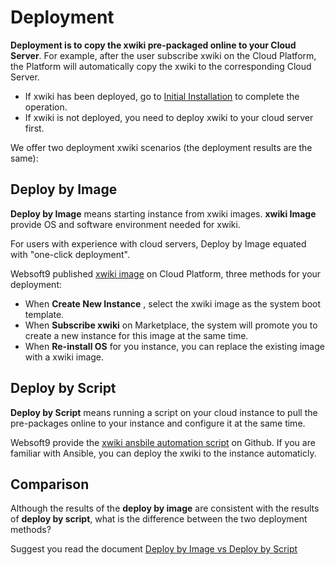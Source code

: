 # Deployment

**Deployment is to copy the xwiki pre-packaged online to your Cloud Server**. For example, after the user subscribe xwiki on the Cloud Platform, the Platform will automatically copy the xwiki to the corresponding Cloud Server.

- If xwiki has been deployed, go to [Initial Installation](/zh/stack-installation.md) to complete the operation.
- If xwiki is not deployed, you need to deploy xwiki to your cloud server first.

We offer two deployment xwiki scenarios (the deployment results are the same):

## Deploy by Image

**Deploy by Image** means starting instance from xwiki images. **xwiki Image** provide OS and software environment needed for xwiki.

For users with experience with cloud servers, Deploy by Image equated with "one-click deployment".

Websoft9 published [xwiki image](https://apps.websoft9.com/xwiki) on Cloud Platform, three methods for your deployment:

* When **Create New Instance** , select the xwiki image as the system boot template.
* When **Subscribe xwiki** on Marketplace, the system will promote you to create a new instance for this image at the same time.
* When **Re-install OS** for you instance, you can replace the existing image with a xwiki image.

## Deploy by Script

**Deploy by Script** means running a script on your cloud instance to pull the pre-packages online to your instance and configure it at the same time.

Websoft9 provide the [xwiki ansbile automation script](https://github.com/Websoft9/ansible-xwiki) on Github. If you are familiar with Ansible, you can deploy the xwiki to the instance automaticly.

## Comparison

Although the results of the **deploy by image** are consistent with the results of **deploy by script**, what is the difference between the two deployment methods?

Suggest you read the document [Deploy by Image vs Deploy by Script](https://support.websoft9.com/docs/faq/bz-product.html#deployment-comparison)